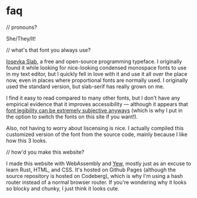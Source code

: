 # faq

// pronouns?

She/They/It!

// what's that font you always use?

[Iosevka Slab](https://github.com/be5invis/Iosevka), a free and open-source programming typeface. I originally found it while looking for nice-looking condensed monospace fonts to use in my text editor, but I quickly fell in love with it and use it all over the place now, even in places where proportional fonts are normally used. I originally used the standard version, but slab-serif has really grown on me.

I find it easy to read compared to many other fonts, but I don't have any empirical evidence that it improves accessibility — although it appears that [font legibility can be extremely subjective anyways](https://www.sciencedirect.com/science/article/pii/S0042698919301087#s0180) (which is why I put in the option to switch the fonts on this site if you want!).

Also, not having to worry about liscensing is nice. I actually compiled this customized version of the font from the source code, mainly because I like how this 3 looks.

// how'd you make this website?

I made this website with WebAssembly and [Yew](https://yew.rs/), mostly just as an excuse to learn Rust, HTML, and CSS. It's hosted on Github Pages (although the source repository is hosted on Codeberg), which is why I'm using a hash
router instead of a normal browser router. If you're wondering why it looks so blocky and chunky, I just think it looks cute.

